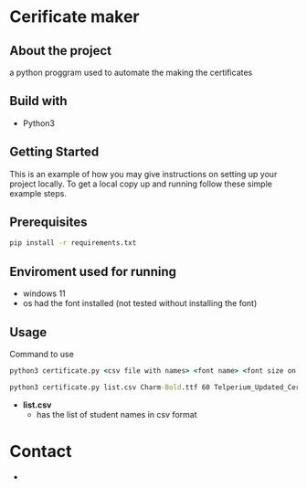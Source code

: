 # Cerificate maker
## About the project
a python proggram used to automate the making the certificates


## Build with 
- Python3 

## Getting Started
This is an example of how you may give instructions on setting up your project locally. To get a local copy up and running follow these simple example steps.

## Prerequisites

```cmd
pip install -r requirements.txt
```
## Enviroment used for running 
- windows 11
- os had the font installed (not tested without installing the font)
## Usage
Command to use
```cmd
python3 certificate.py <csv file with names> <font name> <font size on certificate for student name> <certificate template image> <output folder name in current directory>

```

```cmd
python3 certificate.py list.csv Charm-Bold.ttf 60 Telperium_Updated_Cert.jpg output_certificate
```

- **list.csv**
    - has the list of student names in csv format


# Contact
- 

